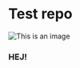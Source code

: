 # Test repo
![This is an image](https://myoctocat.com/assets/images/base-octocat.svg)

### HEJ! ###
